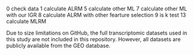 0 check data
1 calculate ALRM
5 calculate other ML
7 calculate other ML with our IGR
8 calculate ALRM with other fearture selection
9 is k test
13 calculate MLRM

Due to size limitations on GitHub, the full transcriptomic datasets used in this study are not included in this repository. However, all datasets are publicly available from the GEO database. 
